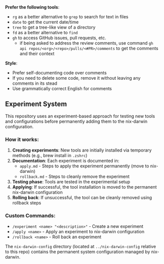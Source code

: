 **Prefer the following tools**:
- `rg` as a better alternative to `grep` to search for text in files
- `date` to get the current date/time
- `tree` to get a tree-like view of a directory
- `fd` as a better alternative to `find`
- `gh` to access GitHub issues, pull requests, etc.
  - if being asked to address the review comments, use command `gh api repos/<org>/<repo>/pulls/<#PR>/comments` to get the comments and their context

**Style**:
- Prefer self-documenting code over comments
- If you need to delete some code, remove it without leaving any comments in its stead
- Use grammatically correct English for comments

## Experiment System

This repository uses an experiment-based approach for testing new tools and configurations before permanently adding them to the nix-darwin configuration.

### How it works:

1. **Creating experiments**: New tools are initially installed via temporary methods (e.g., brew install in `.zshrc`)
2. **Documentation**: Each experiment is documented in:
   - `apply.md` - Steps to apply the experiment permanently (move to nix-darwin)
   - `rollback.md` - Steps to cleanly remove the experiment
3. **Testing phase**: Tools are tested in the experimental setup
4. **Applying**: If successful, the tool installation is moved to the permanent nix-darwin configuration
5. **Rolling back**: If unsuccessful, the tool can be cleanly removed using rollback steps

### Custom Commands:

- `/experiment <name> "<description>"` - Create a new experiment
- `/apply <name>` - Apply an experiment to nix-darwin configuration
- `/rollback <name>` - Roll back an experiment

The `nix-darwin-config` directory (located at `../nix-darwin-config` relative to this repo) contains the permanent system configuration managed by nix-darwin.
